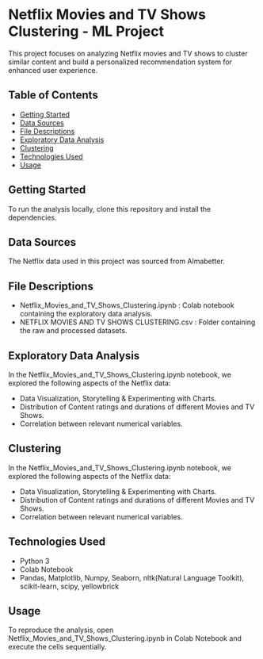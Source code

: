 # Netflix Movies and TV Shows Clustering - ML Project

This project focuses on analyzing Netflix movies and TV shows to cluster similar content and build a personalized recommendation system for enhanced user experience.

## Table of Contents
- [Getting Started](#getting-started)
- [Data Sources](#data-sources)
- [File Descriptions](#file-descriptions)
- [Exploratory Data Analysis](#exploratory-data-analysis)
- [Clustering](#clustering)
- [Technologies Used](#technologies-used)
- [Usage](#usage)

## Getting Started
To run the analysis locally, clone this repository and install the dependencies.

## Data Sources
The Netflix data used in this project was sourced from Almabetter.

## File Descriptions
- Netflix_Movies_and_TV_Shows_Clustering.ipynb : Colab notebook containing the exploratory data analysis.
- NETFLIX MOVIES AND TV SHOWS CLUSTERING.csv : Folder containing the raw and processed datasets.

## Exploratory Data Analysis
In the Netflix_Movies_and_TV_Shows_Clustering.ipynb  notebook, we explored the following aspects of the Netflix data:
- Data Visualization, Storytelling & Experimenting with Charts.
- Distribution of Content ratings and durations of different Movies and TV Shows.
- Correlation between relevant numerical variables.

## Clustering
In the Netflix_Movies_and_TV_Shows_Clustering.ipynb  notebook, we explored the following aspects of the Netflix data:
- Data Visualization, Storytelling & Experimenting with Charts.
- Distribution of Content ratings and durations of different Movies and TV Shows.
- Correlation between relevant numerical variables.

## Technologies Used
- Python 3
- Colab Notebook
- Pandas, Matplotlib, Numpy, Seaborn, nltk(Natural Language Toolkit), scikit-learn, scipy, yellowbrick

## Usage
To reproduce the analysis, open  Netflix_Movies_and_TV_Shows_Clustering.ipynb  in Colab Notebook and execute the cells sequentially.
